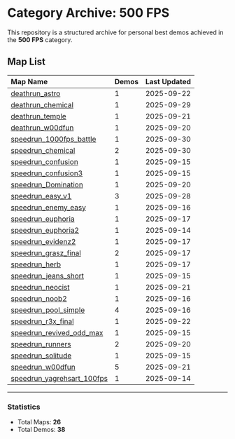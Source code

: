 # Category Archive: 500 FPS

This repository is a structured archive for personal best demos achieved in the **500 FPS** category.

## Map List

| Map Name | Demos | Last Updated |
| :--- | :---- | :--- |
| [deathrun_astro](./deathrun_astro) | 1 | 2025-09-22 |
| [deathrun_chemical](./deathrun_chemical) | 1 | 2025-09-29 |
| [deathrun_temple](./deathrun_temple) | 1 | 2025-09-21 |
| [deathrun_w00dfun](./deathrun_w00dfun) | 1 | 2025-09-20 |
| [speedrun_1000fps_battle](./speedrun_1000fps_battle) | 1 | 2025-09-30 |
| [speedrun_chemical](./speedrun_chemical) | 2 | 2025-09-30 |
| [speedrun_confusion](./speedrun_confusion) | 1 | 2025-09-15 |
| [speedrun_confusion3](./speedrun_confusion3) | 1 | 2025-09-15 |
| [speedrun_Domination](./speedrun_Domination) | 1 | 2025-09-20 |
| [speedrun_easy_v1](./speedrun_easy_v1) | 3 | 2025-09-28 |
| [speedrun_enemy_easy](./speedrun_enemy_easy) | 1 | 2025-09-16 |
| [speedrun_euphoria](./speedrun_euphoria) | 1 | 2025-09-17 |
| [speedrun_euphoria2](./speedrun_euphoria2) | 1 | 2025-09-14 |
| [speedrun_evidenz2](./speedrun_evidenz2) | 1 | 2025-09-17 |
| [speedrun_grasz_final](./speedrun_grasz_final) | 2 | 2025-09-17 |
| [speedrun_herb](./speedrun_herb) | 1 | 2025-09-17 |
| [speedrun_jeans_short](./speedrun_jeans_short) | 1 | 2025-09-15 |
| [speedrun_neocist](./speedrun_neocist) | 1 | 2025-09-21 |
| [speedrun_noob2](./speedrun_noob2) | 1 | 2025-09-16 |
| [speedrun_pool_simple](./speedrun_pool_simple) | 4 | 2025-09-16 |
| [speedrun_r3x_final](./speedrun_r3x_final) | 1 | 2025-09-22 |
| [speedrun_revived_odd_max](./speedrun_revived_odd_max) | 1 | 2025-09-15 |
| [speedrun_runners](./speedrun_runners) | 2 | 2025-09-20 |
| [speedrun_solitude](./speedrun_solitude) | 1 | 2025-09-15 |
| [speedrun_w00dfun](./speedrun_w00dfun) | 5 | 2025-09-21 |
| [speedrun_yagrehsart_100fps](./speedrun_yagrehsart_100fps) | 1 | 2025-09-14 |

---

### Statistics
- Total Maps: **26**
- Total Demos: **38**